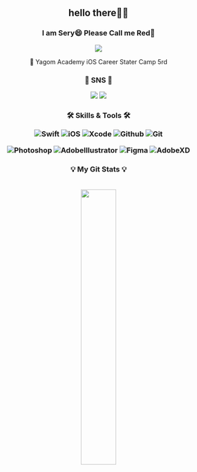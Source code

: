 <h2 align="center"> hello there👋🏻</h2>
<h3 align="center">I am Sery😄 Please Call me Red🔴</h3>

<div align="center">
    
![](https://i.imgur.com/3f51WN7.gif)

🐻 Yagom Academy iOS Career Stater Camp 5rd
</div>

<h3 align="center"> 📨 SNS 📨
<p>

<a href="nicesery@gmail.com"><img src="https://img.shields.io/badge/mail-EA4335?style=for-the-badge&logo=Gmail&logoColor=white"></a> <a href="https://velog.io/@cherrish_red/about" target="_blank"><img src="https://img.shields.io/badge/Velog-00C897?style=for-the-badge&logo=Velog&logoColor=white"></a>

<h3 align="center"> 🛠 Skills & Tools 🛠
<p>
<p>
    
![Swift](https://img.shields.io/badge/Swift-ff5d24?style=for-the-badge&logo=Swift&logoColor=white) ![iOS](https://img.shields.io/badge/iOS-222222?style=for-the-badge&logo=Apple&logoColor=white) ![Xcode](https://img.shields.io/badge/XCode-147EFB?style=for-the-badge&logo=xcode&logoColor=white) ![Github](https://img.shields.io/badge/GitHub-3A3845?style=for-the-badge&logo=github&logoColor=white) ![Git](https://img.shields.io/badge/Git-FF6B6B?style=for-the-badge&logo=Git&logoColor=white) 

![Photoshop](https://img.shields.io/badge/Photoshop-31A8FF?style=for-the-badge&logo=AdobePhotoshop&logoColor=white) ![AdobeIllustrator](https://img.shields.io/badge/Illustrator-FF9A00?style=for-the-badge&logo=AdobeIllustrator&logoColor=white) ![Figma](https://img.shields.io/badge/Figma-8479E1?style=for-the-badge&logo=figma&logoColor=white) ![AdobeXD](https://img.shields.io/badge/XD-FF3366?style=for-the-badge&logo=AdobeXD&logoColor=white)
    
<h3 align="center"> 💡 My Git Stats 💡 
<p>
<br>
<img align="center" width="40%" src="https://github-readme-stats.vercel.app/api?username=cherrishRed&show_icons=true&theme=dracula&hide="/>

<!--
**cherrishRed/cherrishRed** is a ✨ _special_ ✨ repository because its `README.md` (this file) appears on your GitHub profile.

Here are some ideas to get you started:

- 🔭 I’m currently working on ...
- 🌱 I’m currently learning ...
- 👯 I’m looking to collaborate on ...
- 🤔 I’m looking for help with ...
- 💬 Ask me about ...
- 📫 How to reach me: ...
- 😄 Pronouns: ...
- ⚡ Fun fact: ...
-->

